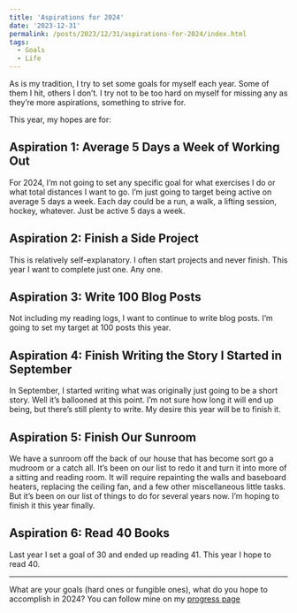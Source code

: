 ```yaml
---
title: 'Aspirations for 2024'
date: '2023-12-31'
permalink: /posts/2023/12/31/aspirations-for-2024/index.html
tags:
  - Goals
  - Life
---
```


As is my tradition, I try to set some goals for myself each year. Some of them I hit, others I don’t. I try not to be too hard on myself for missing any as they’re more aspirations, something to strive for.
<!-- excerpt -->

This year, my hopes are for:

## Aspiration 1: Average 5 Days a Week of Working Out

For 2024, I’m not going to set any specific goal for what exercises I do or what total distances I want to go. I’m just going to target being active on average 5 days a week. Each day could be a run, a walk, a lifting session, hockey, whatever. Just be active 5 days a week.

## Aspiration 2: Finish a Side Project

This is relatively self-explanatory. I often start projects and never finish. This year I want to complete just one. Any one.

## Aspiration 3: Write 100 Blog Posts

Not including my reading logs, I want to continue to write blog posts. I’m going to set my target at 100 posts this year.

## Aspiration 4: Finish Writing the Story I Started in September

In September, I started writing what was originally just going to be a short story. Well it’s ballooned at this point. I’m not sure how long it will end up being, but there’s still plenty to write. My desire this year will be to finish it.

## Aspiration 5: Finish Our Sunroom

We have a sunroom off the back of our house that has become sort go a mudroom or a catch all. It’s been on our list to redo it and turn it into more of a sitting and reading room. It will require repainting the walls and baseboard heaters, replacing the ceiling fan, and a few other miscellaneous little tasks. But it’s been on our list of things to do for several years now. I’m hoping to finish it this year finally.

## Aspiration 6: Read 40 Books

Last year I set a goal of 30 and ended up reading 41. This year I hope to read 40.

---

What are your goals (hard ones or fungible ones), what do you hope to accomplish in 2024? You can follow mine on my [progress page](/progress/2024)